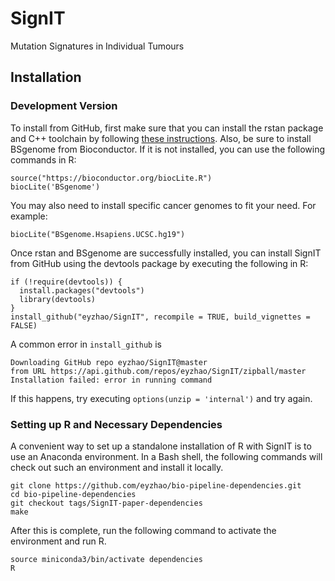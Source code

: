 # SignIT
Mutation Signatures in Individual Tumours

## Installation

### Development Version

To install from GitHub, first make sure that you can install the rstan package and C++ toolchain by following [these instructions](https://github.com/stan-dev/rstan/wiki/RStan-Getting-Started). Also, be sure to install BSgenome from Bioconductor. If it is not installed, you can use the following commands in R:

```{r}
source("https://bioconductor.org/biocLite.R")
biocLite('BSgenome')
```

You may also need to install specific cancer genomes to fit your need. For example:

```{r}
biocLite("BSgenome.Hsapiens.UCSC.hg19")
```

Once rstan and BSgenome are successfully installed, you can install SignIT from GitHub using the devtools package by executing the following in R:

```{r}
if (!require(devtools)) {
  install.packages("devtools")
  library(devtools)
}
install_github("eyzhao/SignIT", recompile = TRUE, build_vignettes = FALSE)
```

A common error in `install_github` is 

```
Downloading GitHub repo eyzhao/SignIT@master
from URL https://api.github.com/repos/eyzhao/SignIT/zipball/master
Installation failed: error in running command
```

If this happens, try executing `options(unzip = 'internal')` and try again.

### Setting up R and Necessary Dependencies

A convenient way to set up a standalone installation of R with SignIT is to use an Anaconda environment. In a Bash shell, the following commands will check out such an environment and install it locally.

```{bash}
git clone https://github.com/eyzhao/bio-pipeline-dependencies.git
cd bio-pipeline-dependencies
git checkout tags/SignIT-paper-dependencies
make
```

After this is complete, run the following command to activate the environment and run R.

```{bash}
source miniconda3/bin/activate dependencies
R
```
